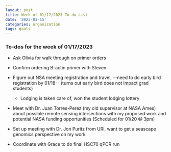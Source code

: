 ```yaml
---
layout: post
title: Week of 01/17/2023 To-do List
date: '2023-01-15'
categories: organization
tags: goals
---
```


### To-dos for the week of 01/17/2023

* Ask Olivia for walk through on primer orders
  
* Confirm ordering B-actin primer with Steven
  
* Figure out NSA meeting registration and travel, --need to do early bird registration by 01/18-- (turns out early bird does not impact grad students)
    * Lodging is taken care of, won the student lodging lottery

* Meet with Dr. Juan Torres-Perez (my old supervisor at NASA Ames) about possible      remote sensing intersections with my proposed work and potential NASA funding        opportunities (Scheduled for 01/20 @ 3pm)

* Set up meeting with Dr. Jon Puritz from URI, want to get a seascape genomics         perspective on my work

* Coordinate with Grace to do final HSC70 qPCR run


